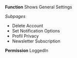 **Function**
Shows General Settings

*Subpages*
- Delete Account
- Set Notification Options
- Profil Privacy
- Newsletter Subscription

**Permission**
LoggedIn
